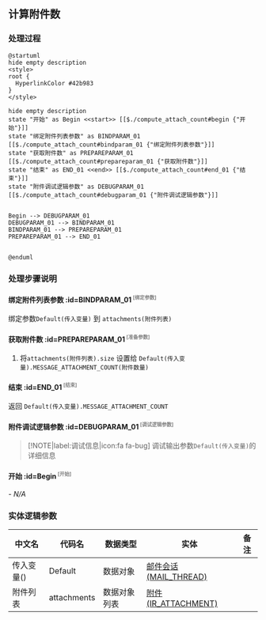 ## 计算附件数 <!-- {docsify-ignore-all} -->

   

### 处理过程

```plantuml
@startuml
hide empty description
<style>
root {
  HyperlinkColor #42b983
}
</style>

hide empty description
state "开始" as Begin <<start>> [[$./compute_attach_count#begin {"开始"}]]
state "绑定附件列表参数" as BINDPARAM_01  [[$./compute_attach_count#bindparam_01 {"绑定附件列表参数"}]]
state "获取附件数" as PREPAREPARAM_01  [[$./compute_attach_count#prepareparam_01 {"获取附件数"}]]
state "结束" as END_01 <<end>> [[$./compute_attach_count#end_01 {"结束"}]]
state "附件调试逻辑参数" as DEBUGPARAM_01  [[$./compute_attach_count#debugparam_01 {"附件调试逻辑参数"}]]


Begin --> DEBUGPARAM_01
DEBUGPARAM_01 --> BINDPARAM_01
BINDPARAM_01 --> PREPAREPARAM_01
PREPAREPARAM_01 --> END_01


@enduml
```


### 处理步骤说明

#### 绑定附件列表参数 :id=BINDPARAM_01<sup class="footnote-symbol"> <font color=gray size=1>[绑定参数]</font></sup>



绑定参数`Default(传入变量)` 到 `attachments(附件列表)`
#### 获取附件数 :id=PREPAREPARAM_01<sup class="footnote-symbol"> <font color=gray size=1>[准备参数]</font></sup>



1. 将`attachments(附件列表).size` 设置给  `Default(传入变量).MESSAGE_ATTACHMENT_COUNT(附件数量)`

#### 结束 :id=END_01<sup class="footnote-symbol"> <font color=gray size=1>[结束]</font></sup>



返回 `Default(传入变量).MESSAGE_ATTACHMENT_COUNT`

#### 附件调试逻辑参数 :id=DEBUGPARAM_01<sup class="footnote-symbol"> <font color=gray size=1>[调试逻辑参数]</font></sup>



> [!NOTE|label:调试信息|icon:fa fa-bug]
> 调试输出参数`Default(传入变量)`的详细信息


#### 开始 :id=Begin<sup class="footnote-symbol"> <font color=gray size=1>[开始]</font></sup>



*- N/A*


### 实体逻辑参数

|    中文名   |    代码名    |  数据类型    |  实体   |备注 |
| --------| --------| -------- | -------- | --------   |
|传入变量(<i class="fa fa-check"/></i>)|Default|数据对象|[邮件会话(MAIL_THREAD)](module/mail/mail_thread.md)||
|附件列表|attachments|数据对象列表|[附件(IR_ATTACHMENT)](module/base/ir_attachment.md)||
